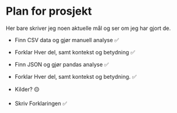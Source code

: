 # Plan for prosjekt

Her bare skriver jeg noen aktuelle mål og ser om jeg har gjort de. 

- Finn CSV data og gjør manuell analyse ✅
- Forklar Hver del, samt kontekst og betydning ✅


- Finn JSON og gjør pandas analyse ✅
- Forklar Hver del, samt kontekst og betydning. ✅

- Kilder? 🟡

- Skriv Forklaringen ✅